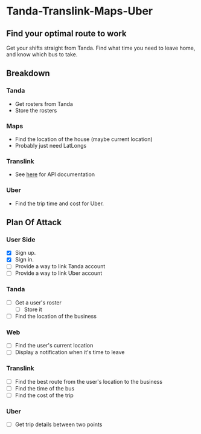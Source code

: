 # Tanda-Translink-Maps-Uber

## Find your optimal route to work

Get your shifts straight from Tanda.  Find what time you need to leave home, and know which bus to 
take.

## Breakdown

### Tanda

- Get rosters from Tanda
- Store the rosters

### Maps

- Find the location of the house (maybe current location)
- Probably just need LatLongs

### Translink

- See [here](https://opia.api.translink.com.au/v2/content/swaggerui/index.aspx) for API 
documentation


### Uber

- Find the trip time and cost for Uber.


## Plan Of Attack

### User Side

- [x] Sign up.
- [x] Sign in.
- [ ] Provide a way to link Tanda account
- [ ] Provide a way to link Uber account

### Tanda

- [ ] Get a user's roster
    - [ ] Store it
- [ ] Find the location of the business

### Web

- [ ] Find the user's current location
- [ ] Display a notification when it's time to leave

### Translink

- [ ] Find the best route from the user's location to the business
- [ ] Find the time of the bus
- [ ] Find the cost of the trip

### Uber

- [ ] Get trip details between two points
